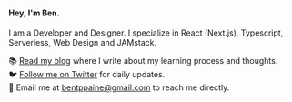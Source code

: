 #### Hey, I'm Ben.

I am a Developer and Designer. I specialize in React (Next.js), Typescript, Serverless, Web Design and JAMstack.

📚 [Read my blog](https://bnpne.io/) where I write about my learning process and thoughts.  
🐦 [Follow me on Twitter](https://twitter.com/home) for daily updates.  
💌 Email me at <bentppaine@gmail.com> to reach me directly.
